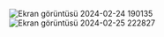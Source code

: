 ![Ekran görüntüsü 2024-02-24 190135](https://github.com/faruk411/e-ticaret/assets/140047043/bbeb9c17-9191-46a8-b5ce-3f0150e4f27f)
![Ekran görüntüsü 2024-02-25 222827](https://github.com/faruk411/e-ticaret/assets/140047043/fe6ecb2e-d98b-4701-bd2f-1afd57ddd965)
